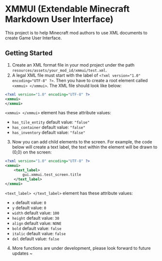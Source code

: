 # XMMUI (Extendable Minecraft Markdown User Interface)
  
This project is to help Minecraft mod authors to use XML documents to create Game User Interface.<br>
## Getting Started
1. Create an XML format file in your mod project under the path ```resources/assets/your_mod_id/xmmui/test.xml```.
2. A legal XML file must start with the label of ```<?xml version="1.0" encoding="UTF-8" ?>```. Then you have to create 
a root element called ```<xmmui> </xmmui>```. The XML file should look like below:<br>
```xml
<?xml version="1.0" encoding="UTF-8" ?>
<xmmui>
</xmmui>
```
```<xmmui> </xmmui>``` element has these attribute values:
- ```has_tile_entity``` default value: ```"false"```
- ```has_container``` default value: ```"false"```
- ```has_inventory``` default value: ```"false"```
3. Now you can add child elements to the screen. For example, the code below will create a text label, the text within 
the element will be drawn to (0,0) on the screen:
```xml
<?xml version="1.0" encoding="UTF-8" ?>
<xmmui>
    <text_label>
        gui.xmmui.test_screen.title
    </text_label>
</xmmui>
```
```<text_label> </text_label>``` element has these attribute values:
- ```x``` default value: ```0```
- ```y``` default value: ```0```
- ```width``` default value: ```100```
- ```height``` default value: ```30```
- ```align``` default value: ```NONE```
- ```bold``` default value: ```false```
- ```italic``` default value: ```false```
- ```del``` default value: ```false```
4. More functions are under development, please look forward to future updates ~